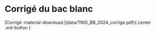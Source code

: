 # Corrigé du bac blanc

<span class='centre'>
    [Corrigé :material-download:](data/TNSI_BB_2024_corrige.pdf){.center .md-button }
</span>
